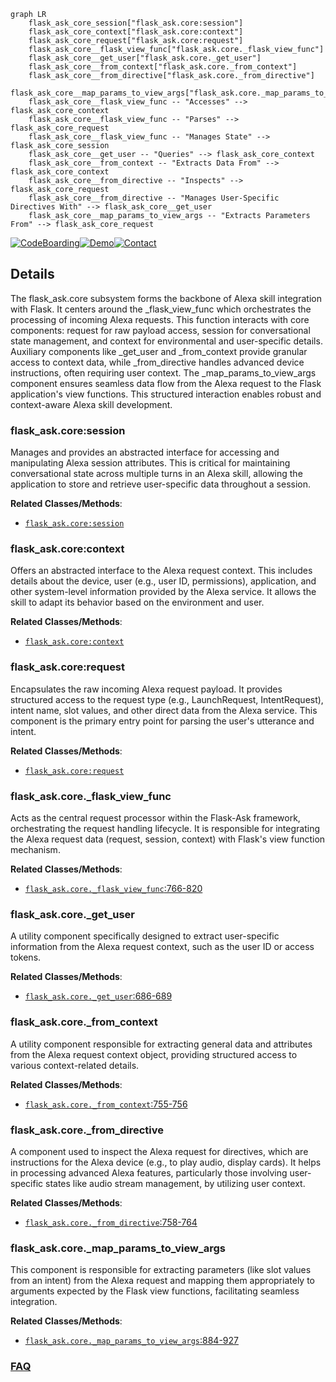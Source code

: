 ```mermaid
graph LR
    flask_ask_core_session["flask_ask.core:session"]
    flask_ask_core_context["flask_ask.core:context"]
    flask_ask_core_request["flask_ask.core:request"]
    flask_ask_core__flask_view_func["flask_ask.core._flask_view_func"]
    flask_ask_core__get_user["flask_ask.core._get_user"]
    flask_ask_core__from_context["flask_ask.core._from_context"]
    flask_ask_core__from_directive["flask_ask.core._from_directive"]
    flask_ask_core__map_params_to_view_args["flask_ask.core._map_params_to_view_args"]
    flask_ask_core__flask_view_func -- "Accesses" --> flask_ask_core_context
    flask_ask_core__flask_view_func -- "Parses" --> flask_ask_core_request
    flask_ask_core__flask_view_func -- "Manages State" --> flask_ask_core_session
    flask_ask_core__get_user -- "Queries" --> flask_ask_core_context
    flask_ask_core__from_context -- "Extracts Data From" --> flask_ask_core_context
    flask_ask_core__from_directive -- "Inspects" --> flask_ask_core_request
    flask_ask_core__from_directive -- "Manages User-Specific Directives With" --> flask_ask_core__get_user
    flask_ask_core__map_params_to_view_args -- "Extracts Parameters From" --> flask_ask_core_request
```

[![CodeBoarding](https://img.shields.io/badge/Generated%20by-CodeBoarding-9cf?style=flat-square)](https://github.com/CodeBoarding/GeneratedOnBoardings)[![Demo](https://img.shields.io/badge/Try%20our-Demo-blue?style=flat-square)](https://www.codeboarding.org/demo)[![Contact](https://img.shields.io/badge/Contact%20us%20-%20contact@codeboarding.org-lightgrey?style=flat-square)](mailto:contact@codeboarding.org)

## Details

The flask_ask.core subsystem forms the backbone of Alexa skill integration with Flask. It centers around the _flask_view_func which orchestrates the processing of incoming Alexa requests. This function interacts with core components: request for raw payload access, session for conversational state management, and context for environmental and user-specific details. Auxiliary components like _get_user and _from_context provide granular access to context data, while _from_directive handles advanced device instructions, often requiring user context. The _map_params_to_view_args component ensures seamless data flow from the Alexa request to the Flask application's view functions. This structured interaction enables robust and context-aware Alexa skill development.

### flask_ask.core:session
Manages and provides an abstracted interface for accessing and manipulating Alexa session attributes. This is critical for maintaining conversational state across multiple turns in an Alexa skill, allowing the application to store and retrieve user-specific data throughout a session.


**Related Classes/Methods**:

- <a href="https://github.com/johnwheeler/flask-ask/blob/master/flask_ask/core.py" target="_blank" rel="noopener noreferrer">`flask_ask.core:session`</a>


### flask_ask.core:context
Offers an abstracted interface to the Alexa request context. This includes details about the device, user (e.g., user ID, permissions), application, and other system-level information provided by the Alexa service. It allows the skill to adapt its behavior based on the environment and user.


**Related Classes/Methods**:

- <a href="https://github.com/johnwheeler/flask-ask/blob/master/flask_ask/core.py" target="_blank" rel="noopener noreferrer">`flask_ask.core:context`</a>


### flask_ask.core:request
Encapsulates the raw incoming Alexa request payload. It provides structured access to the request type (e.g., LaunchRequest, IntentRequest), intent name, slot values, and other direct data from the Alexa service. This component is the primary entry point for parsing the user's utterance and intent.


**Related Classes/Methods**:

- <a href="https://github.com/johnwheeler/flask-ask/blob/master/flask_ask/core.py" target="_blank" rel="noopener noreferrer">`flask_ask.core:request`</a>


### flask_ask.core._flask_view_func
Acts as the central request processor within the Flask-Ask framework, orchestrating the request handling lifecycle. It is responsible for integrating the Alexa request data (request, session, context) with Flask's view function mechanism.


**Related Classes/Methods**:

- <a href="https://github.com/johnwheeler/flask-ask/blob/master/flask_ask/core.py#L766-L820" target="_blank" rel="noopener noreferrer">`flask_ask.core._flask_view_func`:766-820</a>


### flask_ask.core._get_user
A utility component specifically designed to extract user-specific information from the Alexa request context, such as the user ID or access tokens.


**Related Classes/Methods**:

- <a href="https://github.com/johnwheeler/flask-ask/blob/master/flask_ask/core.py#L686-L689" target="_blank" rel="noopener noreferrer">`flask_ask.core._get_user`:686-689</a>


### flask_ask.core._from_context
A utility component responsible for extracting general data and attributes from the Alexa request context object, providing structured access to various context-related details.


**Related Classes/Methods**:

- <a href="https://github.com/johnwheeler/flask-ask/blob/master/flask_ask/core.py#L755-L756" target="_blank" rel="noopener noreferrer">`flask_ask.core._from_context`:755-756</a>


### flask_ask.core._from_directive
A component used to inspect the Alexa request for directives, which are instructions for the Alexa device (e.g., to play audio, display cards). It helps in processing advanced Alexa features, particularly those involving user-specific states like audio stream management, by utilizing user context.


**Related Classes/Methods**:

- <a href="https://github.com/johnwheeler/flask-ask/blob/master/flask_ask/core.py#L758-L764" target="_blank" rel="noopener noreferrer">`flask_ask.core._from_directive`:758-764</a>


### flask_ask.core._map_params_to_view_args
This component is responsible for extracting parameters (like slot values from an intent) from the Alexa request and mapping them appropriately to arguments expected by the Flask view functions, facilitating seamless integration.


**Related Classes/Methods**:

- <a href="https://github.com/johnwheeler/flask-ask/blob/master/flask_ask/core.py#L884-L927" target="_blank" rel="noopener noreferrer">`flask_ask.core._map_params_to_view_args`:884-927</a>




### [FAQ](https://github.com/CodeBoarding/GeneratedOnBoardings/tree/main?tab=readme-ov-file#faq)